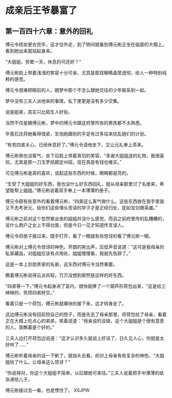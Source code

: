 # 成亲后王爷暴富了 
 ## 第一百四十六章：意外的回礼
  傅元令梳妆更衣完毕，这才往外走，到了明间就看到傅元彬正坐在临窗的大榻上，看到她出来就站起身来。  
  
 “大姐姐，劳累一天，休息的可还好？”  
  
 傅元彬脸上带着浅浅的笑容十分可亲，尤其是那双眼睛晶莹透彻，给人一种特别纯粹的感觉。  
  
 傅元令很难把眼前的人，跟梦中那个不怎么跟她交往的少年联系到一起。  
  
 梦中没有三夫人派他来的事情，私下里更是没有多少交集。  
  
 说是姐弟，其实只比陌生人好些。  
  
 当然不仅是跟傅元彬，梦中的傅元令跟这府里所有的男孩都不太熟悉。  
  
 毕竟石氏将她看得很紧，生怕她跟别的手足有过多往来扰乱她们的计划。  
  
 “有劳四弟关心，已经休息好了。”傅元令请他坐下，又让元礼奉上茶来。  
  
 傅元彬倒也没客气，坐下后脸上带着真切的笑容，“多谢大姐姐送的礼物，我很喜欢。尤其是那一刀玉罗纸跟定州砚，现在真是有钱也难买。”  
  
 可见傅元彬是真的喜欢，说起这些东西的时候，眼睛都是亮的。  
  
 “生受了大姐姐的好东西，我也没什么好东西回礼，就从母亲那里讨了名册来，希望能帮上姐姐。”傅元彬说着双手奉上一本薄薄的册子。  
  
 傅元令颇有些意外的看着傅元彬，“四弟这么客气做什么，这些东西放在我手里我又不去考状元，给你们这些埋头苦读的学子才是正经归处，犹如宝剑赠英雄。”  
  
 傅元彬之前对这个忽然冒出来的姐姐并没什么感觉，而且之前府里传的乱糟糟的，说什么商户之女上不得台面，但是今日一见才知道传言误人。  
  
 傅元令将册子接过来，随手打开，看了一眼就有些惊讶的看了傅元彬一眼。  
  
 傅元彬对上傅元令惊讶的神色，开朗的笑出声，压低声音说道：“这可是我母亲的私家藏品，对姐姐应该有点用处，姐姐慢慢看，我就先告辞了。”  
  
 这是一本上京勋贵家的名册，这东西对傅元令当然重要。  
  
 瞧着傅元彬说得云淡风轻，万万没想到居然是这样的好东西。  
  
 “四弟等一下。”傅元令起身进了室内，很快就捧了一个葫芦形荷包出来，“这是给三婶婶的，劳烦四弟转交。”  
  
 看着只是一个荷包，傅元彬就痛快的接下来，这才转身走了。  
  
 这边傅元彬没有回前院自己的院子，而是先去了母亲那里，将荷包给了母亲，看着正在大榻上吃点心的弟弟，笑着说道：“母亲说的没错，这个大姐姐是个很有意思的人，我瞧着是个好的。”  
  
 三夫人边打开荷包边说道：“这才认识多久就说上好话了，日久见人心，你就是太好哄了……”  
  
 傅元彬听着母亲的话一下断了，就抬头去看，却对上母亲有些复杂的神色，“大姐姐给了什么，让母亲这么惊讶？”  
  
 “你说得对，你这个大姐姐不简单，以后跟她可来往。”三夫人说着把手中薄薄的纸张递给儿子。  
  
 傅元彬接过去一看，也是愣住了。 
XSJPW